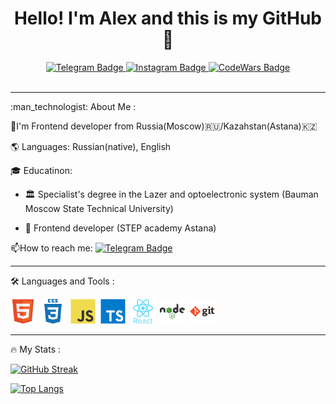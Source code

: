 <div id="header" align="center">
  <h1>
  Hello! I'm Alex and this is my GitHub👋
</h1>
<div id="badges">
  <a href="https://t.me/msk_nur0">
    <img src="https://img.shields.io/badge/Telegram-blue?style=for-the-badge&logo=Telegram&logoColor=white" alt="Telegram Badge"/>
  </a>
  <a href="https://instagram.com/msk_nur?igshid=MzMyNGUyNmU2YQ%3D%3D&utm_source=qr">
    <img src="https://img.shields.io/badge/Instagram-red?style=for-the-badge&logo=instagram&logoColor=white" alt="Instagram Badge"/>
  </a>
  <a href='https://www.codewars.com/users/SevenNights'>
    <img src="https://img.shields.io/badge/CodeWars-red?style=for-the-badge&logo=CodeWars&logoColor=white" alt="CodeWars Badge"/>
  </a>
</div>
<img src="https://komarev.com/ghpvc/?username=AlexGadzhibekov&style=flat-square&color=blue" alt=""/>
</div>
  
---

<div id='about'>
  :man_technologist: About Me :
  
  👨I'm Frontend developer from Russia(Moscow):ru:/Kazahstan(Astana):kazakhstan:

  🌎 Languages: Russian(native), English
  
  :mortar_board: Educatinon:
  
  - :classical_building: Specialist's degree in the Lazer and optoelectronic system (Bauman Moscow State Technical University)
  
  - :school: Frontend developer (STEP academy Astana)

:mailbox:How to reach me: [![Telegram Badge](https://img.shields.io/badge/-Telegram-blue?style=flat&logo=Telegram&logoColor=white)](https://t.me/msk_nur0)
</div>

---

  :hammer_and_wrench: Languages and Tools :
<div>
  <img src="https://github.com/devicons/devicon/blob/master/icons/html5/html5-original.svg" title="HTML5" alt="HTML" width="40" height="40"/>&nbsp;
  <img src="https://github.com/devicons/devicon/blob/master/icons/css3/css3-plain-wordmark.svg"  title="CSS3" alt="CSS" width="40" height="40"/>&nbsp;
  <img src="https://github.com/devicons/devicon/blob/master/icons/javascript/javascript-original.svg" title="JavaScript" alt="JavaScript" width="40" height="40"/>&nbsp;
  <img src="https://github.com/devicons/devicon/blob/master/icons/typescript/typescript-original.svg" title="TypeScript" alt="TypeScript" width="40" height="40"/>&nbsp;
  <img src="https://github.com/devicons/devicon/blob/master/icons/react/react-original-wordmark.svg" title="React" alt="React" width="40" height="40"/>&nbsp;
  <img src="https://github.com/devicons/devicon/blob/master/icons/nodejs/nodejs-original-wordmark.svg" title="NodeJS" alt="NodeJS" width="40" height="40"/>&nbsp;
  <img src="https://github.com/devicons/devicon/blob/master/icons/git/git-original-wordmark.svg" title="Git" **alt="Git" width="40" height="40"/>
</div>

---

:fire: My Stats :

[![GitHub Streak](http://github-readme-streak-stats.herokuapp.com?user=AlexGadzhibekov&theme=dark&background=000000)](https://git.io/streak-stats)

[![Top Langs](https://github-readme-stats.vercel.app/api/top-langs/?username=AlexGadzhibekov&layout=compact&theme=vision-friendly-dark)](https://github.com/anuraghazra/github-readme-stats)
<!--
**AlexGadzhibekov/AlexGadzhibekov** is a ✨ _special_ ✨ repository because its `README.md` (this file) appears on your GitHub profile.

Here are some ideas to get you started:

- 🔭 I’m currently working on ...
- 🌱 I’m currently learning ...
- 👯 I’m looking to collaborate on ...
- 🤔 I’m looking for help with ...
- 💬 Ask me about ...
- 📫 How to reach me: ...
- 😄 Pronouns: ...
- ⚡ Fun fact: ...
-->
